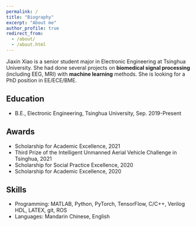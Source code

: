 ```yaml
---
permalink: /
title: "Biography"
excerpt: "About me"
author_profile: true
redirect_from: 
  - /about/
  - /about.html
---
```


Jiaxin Xiao is a senior student major in Electronic Engineering at Tsinghua University. She had done several projects on **biomedical signal processing** (including EEG, MRI) with **machine learning** methods. She is looking for a PhD position in EE/ECE/BME.

Education
-----
* B.E., Electronic Engineering, Tsinghua University, Sep. 2019-Present

Awards
-----
* Scholarship for Academic Excellence, 2021
* Third Prize of the Intelligent Unmanned Aerial Vehicle Challenge in Tsinghua, 2021
* Scholarship for Social Practice Excellence, 2020
* Scholarship for Academic Excellence, 2020

Skills
-----
* Programming: MATLAB, Python, PyTorch, TensorFlow, C/C++, Verilog HDL, LATEX, git, ROS
* Languages: Mandarin Chinese, English

